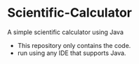 # Scientific-Calculator
A simple scientific calculator using Java 
- This repository only contains the code.
- run using any IDE that supports Java.

